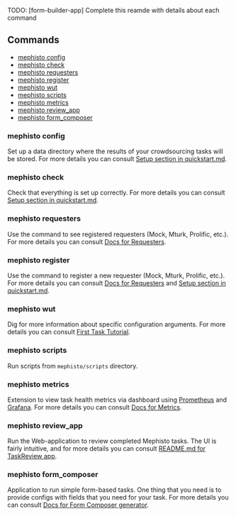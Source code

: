 <!---
  Copyright (c) Meta Platforms and its affiliates.
  This source code is licensed under the MIT license found in the
  LICENSE file in the root directory of this source tree.
-->

TODO: [form-builder-app] Complete this reamde with details about each command

## Commands

- [mephisto config](#mephisto-config)
- [mephisto check](#mephisto-check)
- [mephisto requesters](#mephisto-requesters)
- [mephisto register](#mephisto-register)
- [mephisto wut](#mephisto-wut)
- [mephisto scripts](#mephisto-scripts)
- [mephisto metrics](#mephisto-metrics)
- [mephisto review_app](#mephisto-reviewapp)
- [mephisto form_composer](#mephisto-formcomposer)


### mephisto config

Set up a data directory where the results of your crowdsourcing tasks will be stored.
For more details you can consult [Setup section in quickstart.md](docs/web/docs/guides/quickstart.md#setup).


### mephisto check

Check that everything is set up correctly.
For more details you can consult [Setup section in quickstart.md](docs/web/docs/guides/quickstart.md#setup).


### mephisto requesters

Use the command to see registered requesters (Mock, Mturk, Prolific, etc.).
For more details you can consult [Docs for Requesters](docs/web/docs/reference/requesters.md#requesters).


### mephisto register

Use the command to register a new requester (Mock, Mturk, Prolific, etc.).
For more details you can consult [Docs for Requesters](docs/web/docs/reference/requesters.md#requesters) and 
[Setup section in quickstart.md](docs/web/docs/guides/quickstart.md#setup).


### mephisto wut

Dig for more information about specific configuration arguments.
For more details you can consult [First Task Tutorial](docs/web/docs/guides/tutorials/first_task.md#21-discovering-options-with-mephisto-wut).


### mephisto scripts

Run scripts from `mephisto/scripts` directory.


### mephisto metrics

Extension to view task health metrics via dashboard using [Prometheus](https://prometheus.io/) and [Grafana](https://grafana.com/oss/grafana/).
For more details you can consult [Docs for Metrics](docs/web/docs/guides/how_to_use/efficiency_organization/metrics_dashboarding.md).


### mephisto review_app

Run the Web-application to review completed Mephisto tasks.
The UI is fairly intuitive, and for more details you can consult [README.md for TaskReview app](mephisto/review_app/README.md).


### mephisto form_composer

Application to run simple form-based tasks. 
One thing that you need is to provide configs with fields that you need for your task.
For more details you can consult [Docs for Form Composer generator](mephisto/generators/form_composer/README.md).
